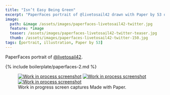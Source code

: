 ```yaml
---
title: "Isn’t Easy Being Green"
excerpt: "PaperFaces portrait of @livetosail42 drawn with Paper by 53 on an iPad."
image: 
  path: &image /assets/images/paperfaces-livetosail42-twitter.jpg 
  feature: *image
  teaser: /assets/images/paperfaces-livetosail42-twitter-teaser.jpg
  thumb: /assets/images/paperfaces-livetosail42-twitter-150.jpg
tags: [portrait, illustration, Paper by 53]
---
```


PaperFaces portrait of [@livetosail42](http://twitter.com/livetosail42).

{% include boilerplate/paperfaces-2.md %}

<figure class="third">
  <a href="{{ site.url }}/assets/images/paperfaces-livetosail42-process-1-lg.jpg"><img src="{{ site.url }}/assets/images/paperfaces-livetosail42-process-1-600.jpg" alt="Work in process screenshot"></a>
  <a href="{{ site.url }}/assets/images/paperfaces-livetosail42-process-2-lg.jpg"><img src="{{ site.url }}/assets/images/paperfaces-livetosail42-process-2-600.jpg" alt="Work in process screenshot"></a>
  <a href="{{ site.url }}/assets/images/paperfaces-livetosail42-process-3-lg.jpg"><img src="{{ site.url }}/assets/images/paperfaces-livetosail42-process-3-600.jpg" alt="Work in process screenshot"></a>
  <figcaption>Work in progress screen captures Made with Paper.</figcaption>
</figure>

